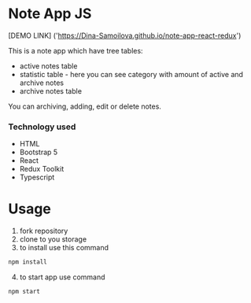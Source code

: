 # Note App JS

[DEMO LINK] ('https://Dina-Samoilova.github.io/note-app-react-redux')

This is a note app which have tree tables:
* active notes table
* statistic table - here you can see category with amount of active and archive notes
* archive notes table

You can archiving, adding, edit or delete notes.

### Technology used
* HTML
* Bootstrap 5
* React
* Redux Toolkit
* Typescript

# Usage
1. fork repository
2. clone to you storage
3. to install use this command
 ```bash
npm install
```
4. to start app use command
 ```bash
npm start
```